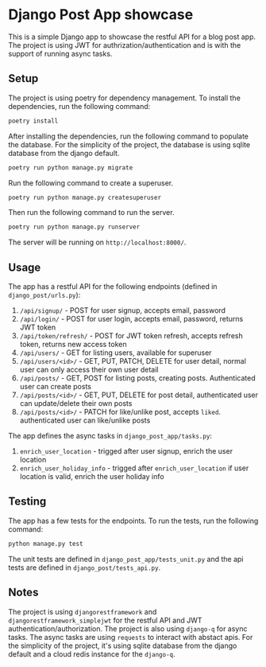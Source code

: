 # Django Post App showcase

This is a simple Django app to showcase the restful API for a blog post app. The project is using JWT for authrization/authentication and is with the support of running async tasks.

## Setup

The project is using poetry for dependency management. To install the dependencies, run the following command:

```bash
poetry install
```

After installing the dependencies, run the following command to populate the database. For the simplicity of the project, the database is using sqlite database from the django default.

```bash
poetry run python manage.py migrate
```

Run the following command to create a superuser.

```bash
poetry run python manage.py createsuperuser
```

Then run the following command to run the server.

```bash
poetry run python manage.py runserver
```

The server will be running on `http://localhost:8000/`.

## Usage

The app has a restful API for the following endpoints (defined in `django_post/urls.py`):

1. `/api/signup/` - POST for user signup, accepts email, password
2. `/api/login/` - POST for user login, accepts email, password, returns JWT token
3. `/api/token/refresh/` - POST for JWT token refresh, accepts refresh token, returns new access token
4. `/api/users/` - GET for listing users, available for superuser
5. `/api/users/<id>/` - GET, PUT, PATCH, DELETE for user detail, normal user can only access their own user detail
6. `/api/posts/` - GET, POST for listing posts, creating posts. Authenticated user can create posts
7. `/api/posts/<id>/` - GET, PUT, DELETE for post detail, authenticated user can update/delete their own posts
8. `/api/posts/<id>/` - PATCH for like/unlike post, accepts `liked`. authenticated user can like/unlike posts

The app defines the async tasks in `django_post_app/tasks.py`:
1. `enrich_user_location` - trigged after user signup, enrich the user location
2. `enrich_user_holiday_info` - trigged after `enrich_user_location` if user location is valid, enrich the user holiday info


## Testing

The app has a few tests for the endpoints. To run the tests, run the following command:

```bash
python manage.py test
```

The unit tests are defined in `django_post_app/tests_unit.py` and the api tests are defined in `django_post/tests_api.py`.

## Notes

The project is using `djangorestframework` and `djangorestframework_simplejwt` for the restful API and JWT authentication/authorization.
The project is also using `django-q` for async tasks.
The async tasks are using `requests` to interact with abstact apis.
For the simplicity of the project, it's using sqlite database from the django default and a cloud redis instance for the `django-q`.